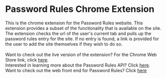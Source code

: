 <h1>Password Rules Chrome Extension</h1>
<p>
  This is the chrome extension for the Password Rules website. This extension provides a subset of the functionality 
  that is available on the site. The extension checks the url of the user's current tab and pulls up the password rules entry
  for the site. If no entry is found, a link is provided for the user to add the site themselves if they wish to do so.
  <br><br>
  Want to check out the live version of the extension? For the Chrome Web Store link, click <a href="https://chrome.google.com/webstore/detail/password-rules/jifeedlelhfkemdlhpcabejnllackfop">here</a>.
  <br>
  Interested in learning more about the Password Rules API? Click <a href="https://github.com/mingtungwong/password-rules-api">here</a>.
  <br>
  Want to check out the web front end for Password Rules? Click <a href="https://github.com/mingtungwong/password-rules-web-frontend">here</a>
</p>
